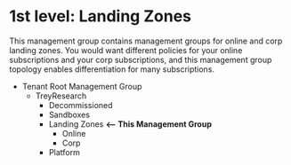 # 1st level: Landing Zones

This management group contains management groups for online and corp landing zones. You would want different policies for your online subscriptions and your corp subscriptions, and this management group topology enables differentiation for many subscriptions.

- Tenant Root Management Group
  - TreyResearch
    - Decommissioned
    - Sandboxes
    - Landing Zones **<-- This Management Group**
      - Online
      - Corp
    - Platform